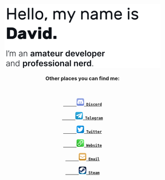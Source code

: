 <a href="#">
  <img align="center" src="https://raw.githubusercontent.com/djsime1/djsime1/main/Banner.png" title="Got dark mode?">
</a>

<h3 align="center">Other places you can find me:</h3>
<h4 align="center">
  <code>
    <a href="https://dj.je/discord">
      <img width="24" src="https://raw.githubusercontent.com/djsime1/djsime1/main/Icons/Discord.png"> Discord</a></code>
  <code>
    <a href="https://t.me/djsime1">
      <img width="24" src="https://raw.githubusercontent.com/djsime1/djsime1/main/Icons/Telegram.png"> Telegram</a></code>
  <code>
    <a href="https://twitter.com/djsime1david">
      <img width="24" src="https://raw.githubusercontent.com/djsime1/djsime1/main/Icons/Twitter.png"> Twitter</a></code>
  <code>
    <a href="https://dj.je">
      <img width="24" src="https://raw.githubusercontent.com/djsime1/djsime1/main/Icons/Website.png"> Website</a></code>
  <code>
    <a href="https://dj.je/email">
      <img width="24" src="https://raw.githubusercontent.com/djsime1/djsime1/main/Icons/Email.png"> Email</a></code>
  <code>
    <a href="https://steamcommunity.com/id/djsime1">
      <img width="24" src="https://raw.githubusercontent.com/djsime1/djsime1/main/Icons/Steam.png"> Steam</a></code>
</h4>
